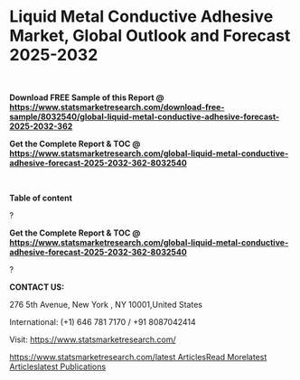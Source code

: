 <h1>Liquid Metal Conductive Adhesive Market, Global Outlook and Forecast 2025-2032</h1><br/><p><strong>Download FREE Sample of this Report @ <a href="https://www.statsmarketresearch.com/download-free-sample/8032540/global-liquid-metal-conductive-adhesive-forecast-2025-2032-362">https://www.statsmarketresearch.com/download-free-sample/8032540/global-liquid-metal-conductive-adhesive-forecast-2025-2032-362</a></strong></p>
 
 
 
 <div><b>Get the Complete Report & TOC @ <a href="https://www.statsmarketresearch.com/global-liquid-metal-conductive-adhesive-forecast-2025-2032-362-8032540">https://www.statsmarketresearch.com/global-liquid-metal-conductive-adhesive-forecast-2025-2032-362-8032540</a></b></div>
 
 
 
 <p><br />
 
 <b>Table of content</b></p>
 
 
 
 <p>? </p>
 
 
 
 <div><b>Get the Complete Report & TOC @ <a href="https://www.statsmarketresearch.com/global-liquid-metal-conductive-adhesive-forecast-2025-2032-362-8032540">https://www.statsmarketresearch.com/global-liquid-metal-conductive-adhesive-forecast-2025-2032-362-8032540</a></b></div>
 
 
 
 <p>? </p>
 
 
 
 <p><b>CONTACT US:</b><br />
 
 276 5th Avenue, New York , NY 10001,United States<br />
 
 International: (+1) 646 781 7170 / +91 8087042414<br />
 
 Visit: <a href="https://www.statsmarketresearch.com/">https://www.statsmarketresearch.com/</a><br />
 
 <a href="https://gyeongbokgung.com">https://www.statsmarketresearch.com/</a><a href="https://hallyeomaritime.com">latest Articles</a><a href="https://jingwansa.com">Read More</a><a href="https://nguoiviet.jp/">latest Articles</a><a href="https://www.intelmarketresearch.com/">latest Publications</a></p>